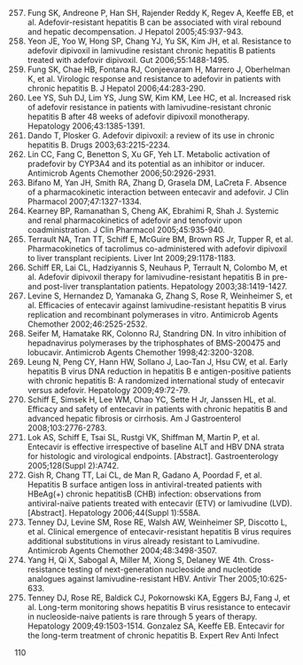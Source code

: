 257. Fung SK, Andreone P, Han SH, Rajender Reddy K, Regev A, Keeffe EB, et al. Adefovir-resistant hepatitis B can be associated with viral rebound and hepatic decompensation. J Hepatol 2005;45:937-943.
258. Yeon JE, Yoo W, Hong SP, Chang YJ, Yu SK, Kim JH, et al. Resistance to adefovir dipivoxil in lamivudine resistant chronic hepatitis B patients treated with adefovir dipivoxil. Gut 2006;55:1488-1495.
259. Fung SK, Chae HB, Fontana RJ, Conjeevaram H, Marrero J, Oberhelman K, et al. Virologic response and resistance to adefovir in patients with chronic hepatitis B. J Hepatol 2006;44:283-290.
260. Lee YS, Suh DJ, Lim YS, Jung SW, Kim KM, Lee HC, et al. Increased risk of adefovir resistance in patients with lamivudine-resistant chronic hepatitis B after 48 weeks of adefovir dipivoxil monotherapy. Hepatology 2006;43:1385-1391.
261. Dando T, Plosker G. Adefovir dipivoxil: a review of its use in chronic hepatitis B. Drugs 2003;63:2215-2234.
262. Lin CC, Fang C, Benetton S, Xu GF, Yeh LT. Metabolic activation of pradefovir by CYP3A4 and its potential as an inhibitor or inducer. Antimicrob Agents Chemother 2006;50:2926-2931.
263. Bifano M, Yan JH, Smith RA, Zhang D, Grasela DM, LaCreta F. Absence of a pharmacokinetic interaction between entecavir and adefovir. J Clin Pharmacol 2007;47:1327-1334.
264. Kearney BP, Ramanathan S, Cheng AK, Ebrahimi R, Shah J. Systemic and renal pharmacokinetics of adefovir and tenofovir upon coadministration. J Clin Pharmacol 2005;45:935-940.
265. Terrault NA, Tran TT, Schiff E, McGuire BM, Brown RS Jr, Tupper R, et al. Pharmacokinetics of tacrolimus co-administered with adefovir dipivoxil to liver transplant recipients. Liver Int 2009;29:1178-1183.
266. Schiff ER, Lai CL, Hadziyannis S, Neuhaus P, Terrault N, Colombo M, et al. Adefovir dipivoxil therapy for lamivudine-resistant hepatitis B in pre- and post-liver transplantation patients. Hepatology 2003;38:1419-1427.
267. Levine S, Hernandez D, Yamanaka G, Zhang S, Rose R, Weinheimer S, et al. Efficacies of entecavir against lamivudine-resistant hepatitis B virus replication and recombinant polymerases in vitro. Antimicrob Agents Chemother 2002;46:2525-2532.
268. Seifer M, Hamatake RK, Colonno RJ, Standring DN. In vitro inhibition of hepadnavirus polymerases by the triphosphates of BMS-200475 and lobucavir. Antimicrob Agents Chemother 1998;42:3200-3208.
269. Leung N, Peng CY, Hann HW, Sollano J, Lao-Tan J, Hsu CW, et al. Early hepatitis B virus DNA reduction in hepatitis B e antigen-positive patients with chronic hepatitis B: A randomized international study of entecavir versus adefovir. Hepatology 2009;49:72-79.
270. Schiff E, Simsek H, Lee WM, Chao YC, Sette H Jr, Janssen HL, et al. Efficacy and safety of entecavir in patients with chronic hepatitis B and advanced hepatic fibrosis or cirrhosis. Am J Gastroenterol 2008;103:2776-2783.
271. Lok AS, Schiff E, Tsai SL, Rustgi VK, Shiffman M, Martin P, et al. Entecavir is effective irrespective of baseline ALT and HBV DNA strata for histologic and virological endpoints. [Abstract]. Gastroenterology 2005;128(Suppl 2):A742.
272. Gish R, Chang TT, Lai CL, de Man R, Gadano A, Poordad F, et al. Hepatitis B surface antigen loss in antiviral-treated patients with HBeAg(+) chronic hepatitisB (CHB) infection: observations from antiviral-naïve patients treated with entecavir (ETV) or lamivudine (LVD). [Abstract]. Hepatology 2006;44(Suppl 1):558A.
273. Tenney DJ, Levine SM, Rose RE, Walsh AW, Weinheimer SP, Discotto L, et al. Clinical emergence of entecavir-resistant hepatitis B virus requires additional substitutions in virus already resistant to Lamivudine. Antimicrob Agents Chemother 2004;48:3498-3507.
274. Yang H, Qi X, Sabogal A, Miller M, Xiong S, Delaney WE 4th. Cross-resistance testing of next-generation nucleoside and nucleotide analogues against lamivudine-resistant HBV. Antivir Ther 2005;10:625-633.
275. Tenney DJ, Rose RE, Baldick CJ, Pokornowski KA, Eggers BJ, Fang J, et al. Long-term monitoring shows hepatitis B virus resistance to entecavir in nucleoside-naive patients is rare through 5 years of therapy. Hepatology 2009;49:1503-1514.
Gonzalez SA, Keeffe EB. Entecavir for the long-term treatment of chronic hepatitis B. Expert Rev Anti Infect

<PAGE>110